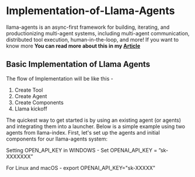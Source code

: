 # Implementation-of-Llama-Agents
llama-agents is an async-first framework for building, iterating, and productionizing multi-agent systems, including multi-agent communication, distributed tool execution, human-in-the-loop, and more!
If you want to know more **You can read more about this in my [Article]([url](https://www.analyticsvidhya.com/blog/2024/07/llama-agents-agents-as-a-service/?utm_source=social%20&utm_medium=github))**

## Basic Implementation of Llama Agents
The flow of Implementation will be like this -
1. Create Tool
2. Create Agent
3. Create Components
4. Llama kickoff

The quickest way to get started is by using an existing agent (or agents) and integrating them into a launcher.
Below is a simple example using two agents from llama-index.
First, let's set up the agents and initial components for our llama-agents system:

Setting OPEN_API_KEY in WINDOWS - 
Set OPENAI_API_KEY = ”sk-XXXXXXX”

For Linux and macOS - 
export OPENAI_API_KEY="sk-XXXXX"
